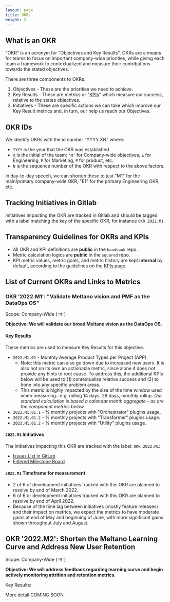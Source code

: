 ```yaml
---
layout: page
title: OKRs
weight: 2
---
```


## What is an OKR

"OKR" is an acronym for "Objectives and Key Results". OKRs are a means for teams to focus on important company-wide priorities, while giving each team a framework to contextualized and measure their contributions towards the stated objectives.

There are three components to OKRs:

1. Objectives - These are the priorities we need to achieve.
2. Key Results - These are metrics or "[KPIs](/data-team/kpis)" which measure our success, relative to the states objectives.
3. Initiatives - These are specific actions we can take which improve our Key Result metrics and, in turn, our help us reach our Objectives.

## OKR IDs

We identify OKRs with the id number "YYYY.XN" where:

- `YYYY` is the year that the OKR was established.
- `X` is the initial of the team: `'M'` for Company-wide objectives, `E` for Engineering, `M` for Marketing, `P` for product, etc.
- `N` is the sequence number of the OKR with respect to the above factors.

In day-to-day speech, we can shorten these to just "M1" for the main/primary company-wide OKR, "E1" for the primary Engineering OKR, etc.

## Tracking Initiatives in Gitlab

Initiatives impacting the OKR are tracked in Gitlab and should be tagged with a label matching the key of the specific OKR, for instance `OKR 2022.M1`.

## Transparency Guidelines for OKRs and KPIs

- All OKR and KPI definitions are **public** in the `handbook` repo.
- Metric calculation logics are **public** in the `squared` repo.
- KPI metric values, metric goals, and metric history are kept **internal** by default, according to the guidelines on the [KPIs](/data-team/kpis) page.

## List of Current OKRs and Links to Metrics

### OKR '2022.M1': "Validate Meltano vision and PMF as the DataOps OS"

Scope: Company-Wide (`'M'`)

**Objective: We will validate our broad Meltano vision as the DataOps OS.**

#### Key Results

These metrics are used to measure Key Results for this objective.

- `2022.M1.01` - Monthly Average Product Types per Project (APP).
  - Note: this metric can also go down due to increased new users. It is also not on its own an actionable metric, since alone it does not provide any hints to root cause. To address this, the additional KPIs below will be used to (1) contextualize relative success and (2) to hone into any specific problem areas.
  - This metric is highly impacted by the size of the time window used when measuring.: e.g. rolling 14 days, 28 days, monthly rollup. _Our standard calculation is based a calendar month aggregate - as are the component metrics below._
- `2022.M1.01.1` - % monthly projects with "Orchestrator" plugins usage.
- `2022.M1.01.2` - % monthly projects with "Transformer" plugins usage.
- `2022.M1.01.2` - % monthly projects with "Utility" plugins usage.

#### `2022.M1` Initiatives

The initiatives impacting this OKR are tracked with the label: `OKR 2022.M1`:

- [Issues List in GitLab](https://gitlab.com/groups/meltano/-/issues?sort=created_date&state=all&label_name[]=OKR+2022.M1)
- [Filtered Milestone Board](https://gitlab.com/groups/meltano/-/boards/1933232?label_name[]=OKR%202022.M1)

#### `2022.M1` Timeframe for measurement

- 2 of 6 of development initiatives tracked with this OKR are planned to resolve by end of March 2022.
- 6 of 6 or development initiatives tracked with this OKR are planned to resolve by end of April 2022.
- Because of the time lag between initiatives (mostly feature releases) and their impact on metrics, we expect the metrics to have moderate gains at end of May and beginning of June, with more significant gains shown throughout July and August.

## OKR '2022.M2': Shorten the Meltano Learning Curve and Address New User Retention

Scope: Company-Wide (`'M'`)

**Objective: We will address feedback regarding learning curve and begin actively monitoring attrition and retention metrics.**

Key Results:

More detail COMING SOON
